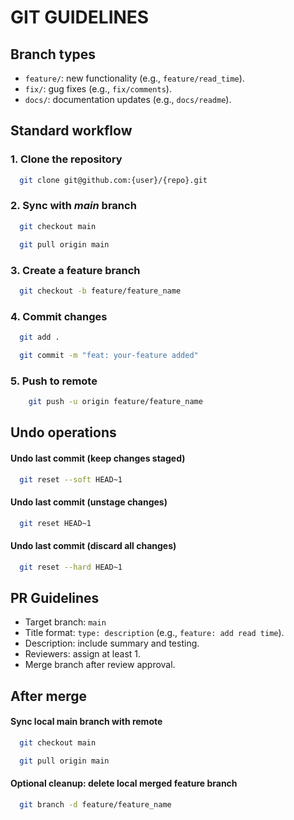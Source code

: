 # GIT GUIDELINES

## Branch types  
- `feature/`: new functionality (e.g., `feature/read_time`).  
- `fix/`: gug fixes (e.g., `fix/comments`).  
- `docs/`: documentation updates (e.g., `docs/readme`).  

## Standard workflow

### 1. Clone the repository

```sh 
  git clone git@github.com:{user}/{repo}.git
```
### 2. Sync with _main_ branch

```sh 
  git checkout main
```
```sh
  git pull origin main
```
### 3. Create a feature branch
```sh 
  git checkout -b feature/feature_name
```

### 4. Commit changes
```sh 
  git add .
```
```sh
  git commit -m "feat: your-feature added"
```

### 5. Push to remote
```sh 
    git push -u origin feature/feature_name
``` 

## Undo operations
#### Undo last commit (keep changes staged)
```sh 
  git reset --soft HEAD~1
```

#### Undo last commit (unstage changes)
```sh
  git reset HEAD~1
``` 

#### Undo last commit (discard all changes)
```sh 
  git reset --hard HEAD~1
``` 

## PR Guidelines
   - Target branch: <code>main</code>
   - Title format: `type: description` (e.g., `feature: add read time`).
   - Description: include summary and testing.
   - Reviewers: assign at least 1. 
   - Merge branch after review approval.

## After merge
#### Sync local main branch with remote
```sh 
  git checkout main
```
```sh
  git pull origin main
```
#### Optional cleanup: delete local merged feature branch
```sh
  git branch -d feature/feature_name
```
